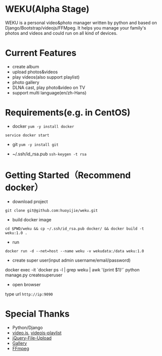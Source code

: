 # WEKU(Alpha Stage)
WEKU is a personal video&amp;photo manager written by python and based on Django/Bootstrap/videojs/FFMpeg. It helps you manage your family's photos and videos and could run on all kind of devices. 

# Current Features
* create album
* upload photos&videos
* play videos(also support playlist)
* photo gallery
* DLNA cast, play photo&video on TV
* support multi language(en/zh-Hans)

# Requirements(e.g. in CentOS)
* docker
`yum -y install docker`

`service docker start`

* git
`yum -y install git`

* ~/.ssh/id_rsa.pub
`ssh-keygen -t rsa`

# Getting Started（Recommend docker）
* download project

`git clone git@github.com:huoyijie/weku.git`

* build docker image

`cd $PWD/weku && cp ~/.ssh/id_rsa.pub docker/ && docker build -t weku:1.0 .`

* run

`docker run -d --net=host --name weku -v wekudata:/data weku:1.0`

* create super user(input admin username/email/password)

docker exec -it \`docker ps -l | grep weku | awk '{print $1}'\` python manage.py createsuperuser

* open browser

type url `http://ip:9090`

# Special Thanks
* Python/Django
* [video.js](https://github.com/videojs/video.js), [videojs-playlist](https://github.com/brightcove/videojs-playlist)
* [jQuery-File-Upload](https://github.com/blueimp/jQuery-File-Upload)
* [Gallery](https://github.com/blueimp/Gallery)
* [FFmpeg](https://github.com/FFmpeg/FFmpeg)
